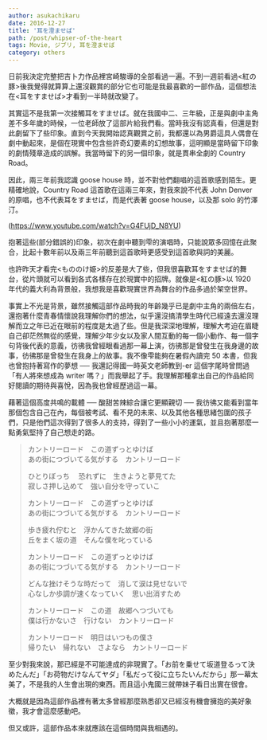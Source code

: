 ```yaml
---
author: asukachikaru
date: 2016-12-27
title: '耳を澄ませば'
path: /post/whipser-of-the-heart
tags: Movie, ジブリ, 耳を澄ませば
category: others
---
```


日前我決定完整把吉卜力作品裡宮崎駿導的全部看過一遍。不到一週前看過<紅の豚>後我覺得就算算上還沒觀賞的部分它也可能是我最喜歡的一部作品，這個想法在<耳をすませば>才看到一半時就改變了。

其實這不是我第一次接觸耳をすませば。就在我國中二、三年級，正是與劇中主角差不多年歲的時候，一位老師放了這部片給我們看。當時我沒有認真看，但還是對此劇留下了些印象。直到今天我開始認真觀賞之前，我都還以為男爵這具人偶會在劇中動起來，是個在現實中包含些許奇幻要素的幻想故事，這明顯是當時留下印象的劇情殘章造成的誤解。我當時留下的另一個印象，就是貫串全劇的 Country Road。

因此，兩三年前我認識 goose house 時，並不對他們翻唱的這首歌感到陌生。更精確地說，Country Road 這首歌在這兩三年來，對我來說不代表 John Denver 的原唱，也不代表耳をすませば，而是代表著 goose house，以及那 solo 的竹澤汀。

(https://www.youtube.com/watch?v=G4FUjD_N8YU)

抱著這些(部分錯誤的)印象，初次在劇中聽到雫的演唱時，只能說眾多回憶在此聚合，比起十數年前以及兩三年前聽到這首歌時更感受到這首歌與詞的美麗。

也許昨天才看完<もののけ姫>的反差是大了些，但我很喜歡耳をすませば的舞台，從片頭就可以看到各式各樣存在於現實中的招牌。就像是<紅の豚>以 1920 年代的義大利為背景般，我想我是喜歡現實世界為舞台的作品多過於架空世界。

事實上不光是背景，雖然接觸這部作品時我的年齡幾乎已是劇中主角的兩倍左右，還抱著什麼青春情懷說我理解你們的想法，似乎還沒搞清學生時代已經遠去還沒理解而立之年已近在眼前的程度是太過了些。但是我深深地理解，理解大考迫在眉睫自己卻茫然無從的感覺，理解少年少女以及家人間互動的每一個小動作、每一個字句背後代表的意義，彷彿我曾經眼看過那一幕上演，彷彿那是曾發生在我身邊的故事，彷彿那是曾發生在我身上的故事。我不像雫能夠在暑假內讀完 50 本書，但我也曾抱持著寫作的夢想 ── 我還記得國一時英文老師教到-er 這個字尾時曾問過「有人將來想成為 writer 嗎？」而我舉起了手。我理解那種拿出自己的作品給同好閱讀的期待與喜悅，因為我也曾經歷過這一幕。

藉著這個高度共鳴的載體 ── 酸甜苦辣綜合讓它更顯親切 ── 我彷彿又能看到當年那個包含自己在內，每個被考試、看不見的未來、以及其他各種思緒包圍的孩子們，只是他們這次得到了很多人的支持，得到了一些小小的運氣，並且抱著那麼一點勇氣堅持了自己想走的路。

> カントリーロード　この道ずっとゆけば<br>
> あの街につづいてる気がする　カントリーロード
>
> ひとりぼっち 　恐れずに　生きようと夢見てた<br>
> 寂しさ押し込めて　強い自分を守っていこ
>
> カントリーロード　この道ずっとゆけば<br>
> あの街につづいてる気がする　カントリーロード
>
> 歩き疲れ佇むと　浮かんてきた故郷の街<br>
> 丘をまく坂の道　そんな僕を叱っている
>
> カントリーロード　この道ずっとゆけば<br>
> あの街につづいてる気がする　カントリーロード
>
> どんな挫けそうな時だって　消して涙は見せないで<br>
> 心なしか歩調が速くなっていく　思い出消すため
>
> カントリーロード　この道　故郷へつづいても<br>
> 僕は行かないさ　行けない　カントリーロード
>
> カントリーロード　明日はいつもの僕さ<br>
> 帰りたい　帰れない　さよなら　カントリーロード

至少對我來說，那已經是不可能達成的非現實了。「お前を乗せて坂道登るって決めたんだ」「お荷物だけなんてヤダ」「私だって役に立ちたいんだから」那一幕太美了，不是我的人生會出現的東西。而且這小鬼國三就帶妹子看日出實在很會。

大概就是因為這部作品裡有著太多曾經那麼熟悉卻又已經沒有機會擁抱的美好象徵，我才會這麼感動吧。

但又或許，這部作品本來就應該在這個時間與我相遇的。
